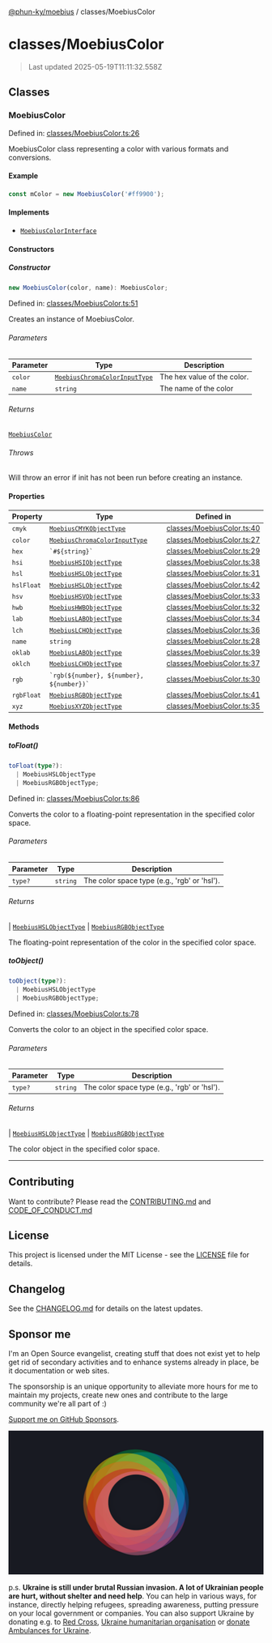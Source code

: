 [@phun-ky/moebius](../README.md) / classes/MoebiusColor

# classes/MoebiusColor

> Last updated 2025-05-19T11:11:32.558Z

##

## Classes

### MoebiusColor

Defined in: [classes/MoebiusColor.ts:26](https://github.com/phun-ky/moebius/blob/main/src/classes/MoebiusColor.ts#L26)

MoebiusColor class representing a color with various formats and conversions.

#### Example

```ts
const mColor = new MoebiusColor('#ff9900');
```

#### Implements

- [`MoebiusColorInterface`](../types.md#moebiuscolorinterface)

#### Constructors

##### Constructor

```ts
new MoebiusColor(color, name): MoebiusColor;
```

Defined in: [classes/MoebiusColor.ts:51](https://github.com/phun-ky/moebius/blob/main/src/classes/MoebiusColor.ts#L51)

Creates an instance of MoebiusColor.

###### Parameters

| Parameter | Type                                                                     | Description                 |
| --------- | ------------------------------------------------------------------------ | --------------------------- |
| `color`   | [`MoebiusChromaColorInputType`](../types.md#moebiuschromacolorinputtype) | The hex value of the color. |
| `name`    | `string`                                                                 | The name of the color       |

###### Returns

[`MoebiusColor`](#moebiuscolor)

###### Throws

Will throw an error if init has not been run before creating an instance.

#### Properties

| Property                         | Type                                                                     | Defined in                                                                                                 |
| -------------------------------- | ------------------------------------------------------------------------ | ---------------------------------------------------------------------------------------------------------- |
| <a id="cmyk"></a> `cmyk`         | [`MoebiusCMYKObjectType`](../types.md#moebiuscmykobjecttype)             | [classes/MoebiusColor.ts:40](https://github.com/phun-ky/moebius/blob/main/src/classes/MoebiusColor.ts#L40) |
| <a id="color"></a> `color`       | [`MoebiusChromaColorInputType`](../types.md#moebiuschromacolorinputtype) | [classes/MoebiusColor.ts:27](https://github.com/phun-ky/moebius/blob/main/src/classes/MoebiusColor.ts#L27) |
| <a id="hex"></a> `hex`           | `` `#${string}` ``                                                       | [classes/MoebiusColor.ts:29](https://github.com/phun-ky/moebius/blob/main/src/classes/MoebiusColor.ts#L29) |
| <a id="hsi"></a> `hsi`           | [`MoebiusHSIObjectType`](../types.md#moebiushsiobjecttype)               | [classes/MoebiusColor.ts:38](https://github.com/phun-ky/moebius/blob/main/src/classes/MoebiusColor.ts#L38) |
| <a id="hsl"></a> `hsl`           | [`MoebiusHSLObjectType`](../types.md#moebiushslobjecttype)               | [classes/MoebiusColor.ts:31](https://github.com/phun-ky/moebius/blob/main/src/classes/MoebiusColor.ts#L31) |
| <a id="hslfloat"></a> `hslFloat` | [`MoebiusHSLObjectType`](../types.md#moebiushslobjecttype)               | [classes/MoebiusColor.ts:42](https://github.com/phun-ky/moebius/blob/main/src/classes/MoebiusColor.ts#L42) |
| <a id="hsv"></a> `hsv`           | [`MoebiusHSVObjectType`](../types.md#moebiushsvobjecttype)               | [classes/MoebiusColor.ts:33](https://github.com/phun-ky/moebius/blob/main/src/classes/MoebiusColor.ts#L33) |
| <a id="hwb"></a> `hwb`           | [`MoebiusHWBObjectType`](../types.md#moebiushwbobjecttype)               | [classes/MoebiusColor.ts:32](https://github.com/phun-ky/moebius/blob/main/src/classes/MoebiusColor.ts#L32) |
| <a id="lab"></a> `lab`           | [`MoebiusLABObjectType`](../types.md#moebiuslabobjecttype)               | [classes/MoebiusColor.ts:34](https://github.com/phun-ky/moebius/blob/main/src/classes/MoebiusColor.ts#L34) |
| <a id="lch"></a> `lch`           | [`MoebiusLCHObjectType`](../types.md#moebiuslchobjecttype)               | [classes/MoebiusColor.ts:36](https://github.com/phun-ky/moebius/blob/main/src/classes/MoebiusColor.ts#L36) |
| <a id="name"></a> `name`         | `string`                                                                 | [classes/MoebiusColor.ts:28](https://github.com/phun-ky/moebius/blob/main/src/classes/MoebiusColor.ts#L28) |
| <a id="oklab"></a> `oklab`       | [`MoebiusLABObjectType`](../types.md#moebiuslabobjecttype)               | [classes/MoebiusColor.ts:39](https://github.com/phun-ky/moebius/blob/main/src/classes/MoebiusColor.ts#L39) |
| <a id="oklch"></a> `oklch`       | [`MoebiusLCHObjectType`](../types.md#moebiuslchobjecttype)               | [classes/MoebiusColor.ts:37](https://github.com/phun-ky/moebius/blob/main/src/classes/MoebiusColor.ts#L37) |
| <a id="rgb"></a> `rgb`           | `` `rgb(${number}, ${number}, ${number})` ``                             | [classes/MoebiusColor.ts:30](https://github.com/phun-ky/moebius/blob/main/src/classes/MoebiusColor.ts#L30) |
| <a id="rgbfloat"></a> `rgbFloat` | [`MoebiusRGBObjectType`](../types.md#moebiusrgbobjecttype)               | [classes/MoebiusColor.ts:41](https://github.com/phun-ky/moebius/blob/main/src/classes/MoebiusColor.ts#L41) |
| <a id="xyz"></a> `xyz`           | [`MoebiusXYZObjectType`](../types.md#moebiusxyzobjecttype)               | [classes/MoebiusColor.ts:35](https://github.com/phun-ky/moebius/blob/main/src/classes/MoebiusColor.ts#L35) |

#### Methods

##### toFloat()

```ts
toFloat(type?):
  | MoebiusHSLObjectType
  | MoebiusRGBObjectType;
```

Defined in: [classes/MoebiusColor.ts:86](https://github.com/phun-ky/moebius/blob/main/src/classes/MoebiusColor.ts#L86)

Converts the color to a floating-point representation in the specified color space.

###### Parameters

| Parameter | Type     | Description                                  |
| --------- | -------- | -------------------------------------------- |
| `type?`   | `string` | The color space type (e.g., 'rgb' or 'hsl'). |

###### Returns

\| [`MoebiusHSLObjectType`](../types.md#moebiushslobjecttype)
\| [`MoebiusRGBObjectType`](../types.md#moebiusrgbobjecttype)

The floating-point representation of the color in the specified color space.

##### toObject()

```ts
toObject(type?):
  | MoebiusHSLObjectType
  | MoebiusRGBObjectType;
```

Defined in: [classes/MoebiusColor.ts:78](https://github.com/phun-ky/moebius/blob/main/src/classes/MoebiusColor.ts#L78)

Converts the color to an object in the specified color space.

###### Parameters

| Parameter | Type     | Description                                  |
| --------- | -------- | -------------------------------------------- |
| `type?`   | `string` | The color space type (e.g., 'rgb' or 'hsl'). |

###### Returns

\| [`MoebiusHSLObjectType`](../types.md#moebiushslobjecttype)
\| [`MoebiusRGBObjectType`](../types.md#moebiusrgbobjecttype)

The color object in the specified color space.

---

## Contributing

Want to contribute? Please read the [CONTRIBUTING.md](https://github.com/phun-ky/moebius/blob/main/CONTRIBUTING.md) and [CODE_OF_CONDUCT.md](https://github.com/phun-ky/moebius/blob/main/CODE_OF_CONDUCT.md)

## License

This project is licensed under the MIT License - see the [LICENSE](https://github.com/phun-ky/moebius/blob/main/LICENSE) file for details.

## Changelog

See the [CHANGELOG.md](https://github.com/phun-ky/moebius/blob/main/CHANGELOG.md) for details on the latest updates.

## Sponsor me

I'm an Open Source evangelist, creating stuff that does not exist yet to help get rid of secondary activities and to enhance systems already in place, be it documentation or web sites.

The sponsorship is an unique opportunity to alleviate more hours for me to maintain my projects, create new ones and contribute to the large community we're all part of :)

[Support me on GitHub Sponsors](https://github.com/sponsors/phun-ky).

![logo](https://github.com/phun-ky/moebius/blob/main/public/images/logo/logo-ring.png?raw=true)

p.s. **Ukraine is still under brutal Russian invasion. A lot of Ukrainian people are hurt, without shelter and need help**. You can help in various ways, for instance, directly helping refugees, spreading awareness, putting pressure on your local government or companies. You can also support Ukraine by donating e.g. to [Red Cross](https://www.icrc.org/en/donate/ukraine), [Ukraine humanitarian organisation](https://savelife.in.ua/en/donate-en/#donate-army-card-weekly) or [donate Ambulances for Ukraine](https://www.gofundme.com/f/help-to-save-the-lives-of-civilians-in-a-war-zone).
